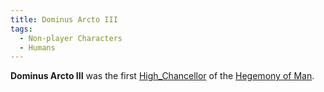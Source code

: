 ```yaml
---
title: Dominus Arcto III
tags:
  - Non-player Characters
  - Humans
---
```


**Dominus Arcto III** was the first [High_Chancellor](/compendium/High_Chancellor) of the [Hegemony of Man](/compendium/Hegemony_of_Man).
